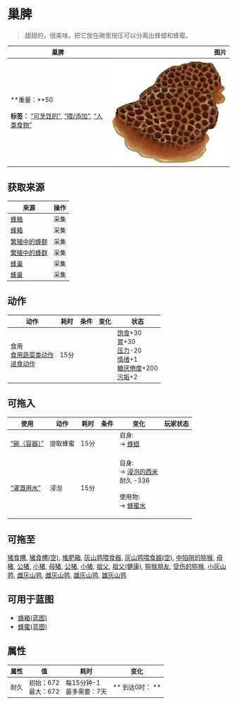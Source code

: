 # 巢脾  
> 甜甜的，很美味。把它放在碗里按压可以分离出蜂蜡和蜂蜜。  
  
  巢脾  |   图片   
 ----  |  ----:   
 **重量：**50<br><br>**标签：**	[“可烹饪的”](tag_Cookable.md), [“喂/添加”](tag_Feed.md), [“人类食物”](tag_HumanFood.md)  |  ![](Sprite/BeeHoneycomb.png)   
  
## 获取来源  
来源  |  操作  
----  |  ----  
[蜂箱](BeeSkep.md)  |  采集  
[蜂箱](BeeSkep.md)  |  采集  
[繁殖中的蜂群](BeeSkepSwarming.md)  |  采集  
[繁殖中的蜂群](BeeSkepSwarming.md)  |  采集  
[蜂巢](Beehive.md)  |  采集  
[蜂巢](Beehive.md)  |  采集  
## 动作  
动作  |  耗时  |  条件  |  变化  |  状态  
----  |  ----  |  ----  |  ----  |  ----  
食用<br>[食用蔬菜类动作](VegetarianAction.md)<br>[进食动作](EatingAction.md)  |  15分  |    |    |  [饱食](Satiation.md)+30<br>[胃](Stomach.md)+30<br>[压力](Stress.md)-20<br>[情绪](Morale.md)+1<br>[糖<nobr>厌倦度</nobr>](SaturationSugar.md)+200<br>[污垢](Filth.md)+2  
## 可拖入  
使用  |  动作  |  耗时  |  条件  |  变化  |  玩家状态  
----  |  ----  |  ----  |  ----  |  ----  |  ----  
[“碗（容器）”](tag_ContainerBowl.md)  |  提取蜂蜜  |  15分  |    |  自身:<br>→ [蜂蜡](Beeswax.md)<br><br>  |    
[“灌溉用水”](tag_WaterFresh.md)  |  浸泡  |  15分  |    |  自身:<br>→ [浸泡的西米](LQ_SoakedSago.md)<br>耐久  -336<br><br>使用物:<br>→ [蜂蜜水](LQ_HoneyWater.md)<br><br>  |    
## 可拖至  
[猪食槽](BoarFeeder.md), [猪食槽(空)](BoarFeederEmpty.md), [堆肥箱](CompostBin.md), [灰山鹑喂食器](PartridgeFeeder.md), [灰山鹑喂食器(空)](PartridgeFeederEmpty.md), [中陷阱的猕猴](CageTrapMacaque.md), [母猪](BoarEnclosureFemale.md), [公猪](BoarEnclosureMale.md), [小猪](BoarEnclosurePiglet.md), [母猪](BoarTiedFemale.md), [公猪](BoarTiedMale.md), [小猪](BoarTiedPiglet.md), [祖父](Grandfather.md), [祖父(健康)](GrandfatherHealthy.md), [猕猴朋友](MacaqueFriend.md), [受伤的猕猴](MacaqueWounded.md), [小灰山鹑](PartridgeChick.md), [雌灰山鹑](PartridgeFemaleEnclosure.md), [雌灰山鹑](PartridgeFemaleLive.md), [雄灰山鹑](PartridgeMaleEnclosure.md), [雄灰山鹑](PartridgeMaleLive.md)  
## 可用于蓝图  
- [蜂箱(蓝图)](Bp_BeeSkep.md)  
- [蜂蜜(蓝图)](Bp_Honey.md)  
  
  
## 属性   
属性  |  值  |  耗时  |  变化  
----  |  ----  |  ----  |  ----  
耐久  |  初始：672<br>最大：672  |  每15分钟-1<br>最多需要：7天  |  ** 到达0时： **  
